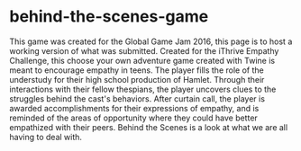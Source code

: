 # behind-the-scenes-game
 This game was created for the Global Game Jam 2016, this page is to host a working version of what was submitted.  Created for the iThrive Empathy Challenge, this choose your own adventure game created with Twine is meant to encourage empathy in teens. The player fills the role of the understudy for their high school production of Hamlet. Through their interactions with their fellow thespians, the player uncovers clues to the struggles behind the cast's behaviors. After curtain call, the player is awarded accomplishments for their expressions of empathy, and is reminded of the areas of opportunity where they could have better empathized with their peers. Behind the Scenes is a look at what we are all having to deal with. 
